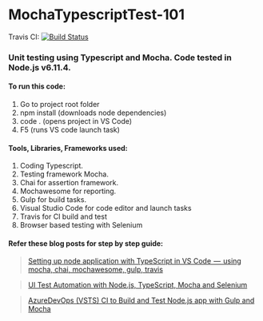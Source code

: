 # MochaTypescriptTest-101
Travis CI: [![Build Status](https://travis-ci.org/nilaydshah/MochaTypescriptTest-101.svg?branch=master)](https://travis-ci.org/nilaydshah/MochaTypescriptTest-101)

### Unit testing using Typescript and Mocha. Code tested in Node.js v6.11.4. 
#### To run this code:
1. Go to project root folder
2. npm install (downloads node dependencies)
3. code . (opens project in VS Code)
4. F5 (runs VS code launch task) 

#### Tools, Libraries, Frameworks used:
1. Coding Typescript.
2. Testing framework Mocha.
3. Chai for assertion framework.
4. Mochawesome for reporting.
5. Gulp for build tasks.
6. Visual Studio Code for code editor and launch tasks
7. Travis for CI build and test
8. Browser based testing with Selenium

#### Refer these blog posts for step by step guide: 
> [Setting up node application with TypeScript in VS Code  —  using mocha, chai, mochawesome, gulp, travis](https://www.nilayshah.in/2019/03/30/setting-up-node-application-with-typescript-in-vs-code-using-mocha-chai-mochawesome-gulp-travis/)

> [UI Test Automation with Node.js, TypeScript, Mocha and Selenium](https://www.nilayshah.in/2019/03/31/ui-test-automation-with-node-js-typescript-mocha-and-selenium/)

> [AzureDevOps (VSTS) CI to Build and Test Node.js app with Gulp and Mocha](https://www.nilayshah.in/2019/03/31/azure-devops-ci-to-build-and-test-node-js-app-with-gulp-and-mocha/)
